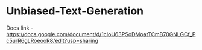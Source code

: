 # Unbiased-Text-Generation

Docs link - https://docs.google.com/document/d/1cIoU63PSoDMoatTCmB70GNLGCf_Pc5urR6gLRoeooR8/edit?usp=sharing

